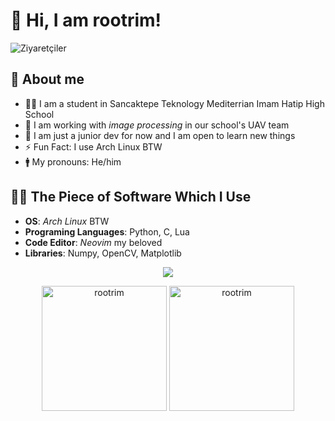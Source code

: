 # 👋 Hi, I am rootrim!
![Ziyaretçiler](https://komarev.com/ghpvc/?username=rootrim&color=blue)  

## 🤵 About me  
- 👨‍🎓 I am a student in Sancaktepe Teknology Mediterrian Imam Hatip High School  
- 🔭 I am working with *image processing* in our school's UAV team  
- 🌱 I am just a junior dev for now and I am open to learn new things
- ⚡ Fun Fact: I use Arch Linux BTW
- 🚹  My pronouns: He/him

## 👨‍💻 The Piece of Software Which I Use

- **OS**: *Arch Linux* BTW
- **Programing Languages**: Python, C, Lua
- **Code Editor**: *Neovim* my beloved
- **Libraries**: Numpy, OpenCV, Matplotlib

<p align="center">
  <a href="https://skillicons.dev">
    <img align="center" src="https://skillicons.dev/icons?i=arch,linux,git,github,neovim,python,c,lua,markdown,opencv" />
  </a>
</p>


<p align="center">
  <img src="https://github-readme-stats.vercel.app/api/top-langs?username=rootrim&show_icons=true&locale=en&layout=donut&theme=gruvbox" alt="rootrim" height="200" />
  <img src="https://github-readme-stats.vercel.app/api?username=rootrim&show_icons=true&locale=en&theme=gruvbox" alt="rootrim" height="200" />
</p>
